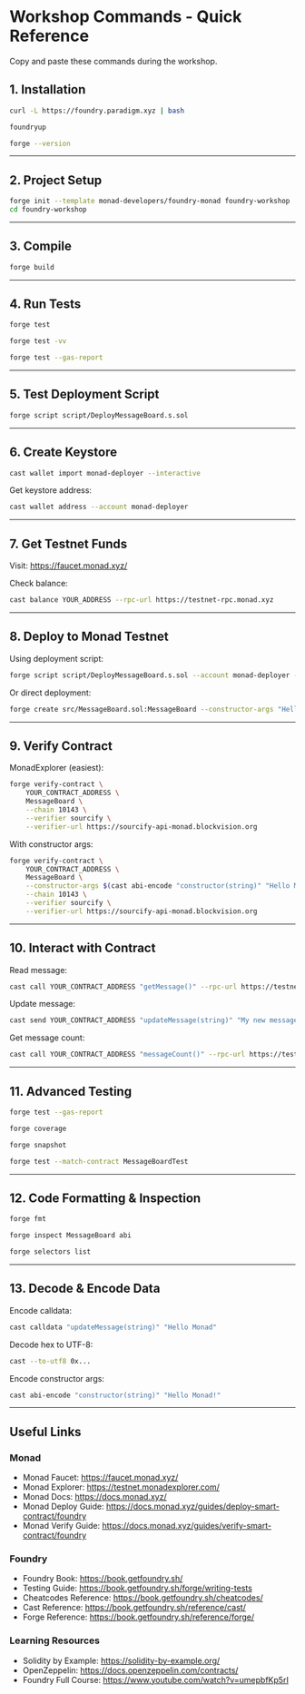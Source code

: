 # Workshop Commands - Quick Reference

Copy and paste these commands during the workshop.

## 1. Installation

```bash
curl -L https://foundry.paradigm.xyz | bash
```

```bash
foundryup
```

```bash
forge --version
```

---

## 2. Project Setup

```bash
forge init --template monad-developers/foundry-monad foundry-workshop
cd foundry-workshop
```

---

## 3. Compile

```bash
forge build
```

---

## 4. Run Tests

```bash
forge test
```

```bash
forge test -vv
```

```bash
forge test --gas-report
```

---

## 5. Test Deployment Script

```bash
forge script script/DeployMessageBoard.s.sol
```

---

## 6. Create Keystore

```bash
cast wallet import monad-deployer --interactive
```

Get keystore address:

```bash
cast wallet address --account monad-deployer
```

---

## 7. Get Testnet Funds

Visit: https://faucet.monad.xyz/

Check balance:

```bash
cast balance YOUR_ADDRESS --rpc-url https://testnet-rpc.monad.xyz
```

---

## 8. Deploy to Monad Testnet

Using deployment script:

```bash
forge script script/DeployMessageBoard.s.sol --account monad-deployer --broadcast
```

Or direct deployment:

```bash
forge create src/MessageBoard.sol:MessageBoard --constructor-args "Hello Monad!" --account monad-deployer --broadcast
```

---

## 9. Verify Contract

MonadExplorer (easiest):

```bash
forge verify-contract \
    YOUR_CONTRACT_ADDRESS \
    MessageBoard \
    --chain 10143 \
    --verifier sourcify \
    --verifier-url https://sourcify-api-monad.blockvision.org
```

With constructor args:

```bash
forge verify-contract \
    YOUR_CONTRACT_ADDRESS \
    MessageBoard \
    --constructor-args $(cast abi-encode "constructor(string)" "Hello Monad!") \
    --chain 10143 \
    --verifier sourcify \
    --verifier-url https://sourcify-api-monad.blockvision.org
```

---

## 10. Interact with Contract

Read message:

```bash
cast call YOUR_CONTRACT_ADDRESS "getMessage()" --rpc-url https://testnet-rpc.monad.xyz
```

Update message:

```bash
cast send YOUR_CONTRACT_ADDRESS "updateMessage(string)" "My new message" --account monad-deployer --rpc-url https://testnet-rpc.monad.xyz
```

Get message count:

```bash
cast call YOUR_CONTRACT_ADDRESS "messageCount()" --rpc-url https://testnet-rpc.monad.xyz
```

---

## 11. Advanced Testing

```bash
forge test --gas-report
```

```bash
forge coverage
```

```bash
forge snapshot
```

```bash
forge test --match-contract MessageBoardTest
```

---

## 12. Code Formatting & Inspection

```bash
forge fmt
```

```bash
forge inspect MessageBoard abi
```

```bash
forge selectors list
```

---

## 13. Decode & Encode Data

Encode calldata:
```bash
cast calldata "updateMessage(string)" "Hello Monad"
```

Decode hex to UTF-8:
```bash
cast --to-utf8 0x...
```

Encode constructor args:
```bash
cast abi-encode "constructor(string)" "Hello Monad!"
```

---

## Useful Links

### Monad
- Monad Faucet: https://faucet.monad.xyz/
- Monad Explorer: https://testnet.monadexplorer.com/
- Monad Docs: https://docs.monad.xyz/
- Monad Deploy Guide: https://docs.monad.xyz/guides/deploy-smart-contract/foundry
- Monad Verify Guide: https://docs.monad.xyz/guides/verify-smart-contract/foundry

### Foundry
- Foundry Book: https://book.getfoundry.sh/
- Testing Guide: https://book.getfoundry.sh/forge/writing-tests
- Cheatcodes Reference: https://book.getfoundry.sh/cheatcodes/
- Cast Reference: https://book.getfoundry.sh/reference/cast/
- Forge Reference: https://book.getfoundry.sh/reference/forge/

### Learning Resources
- Solidity by Example: https://solidity-by-example.org/
- OpenZeppelin: https://docs.openzeppelin.com/contracts/
- Foundry Full Course: https://www.youtube.com/watch?v=umepbfKp5rI

